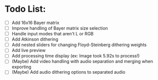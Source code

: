 # Todo List:
- [ ] Add 16x16 Bayer matrix
- [ ] Improve handling of Bayer matrix size selection
- [ ] Handle input modes that aren't L or RGB
- [ ] Add Atkinson dithering
- [ ] Add nested sliders for changing Floyd-Steinberg dithering weights
- [ ] Add live preview
- [ ] Add processing time display (ex: Image took 5.92s to process!)
- [ ] (Maybe) Add video handling with audio separation and merging when exporting
- [ ] (Maybe) Add audio dithering options to separated audio